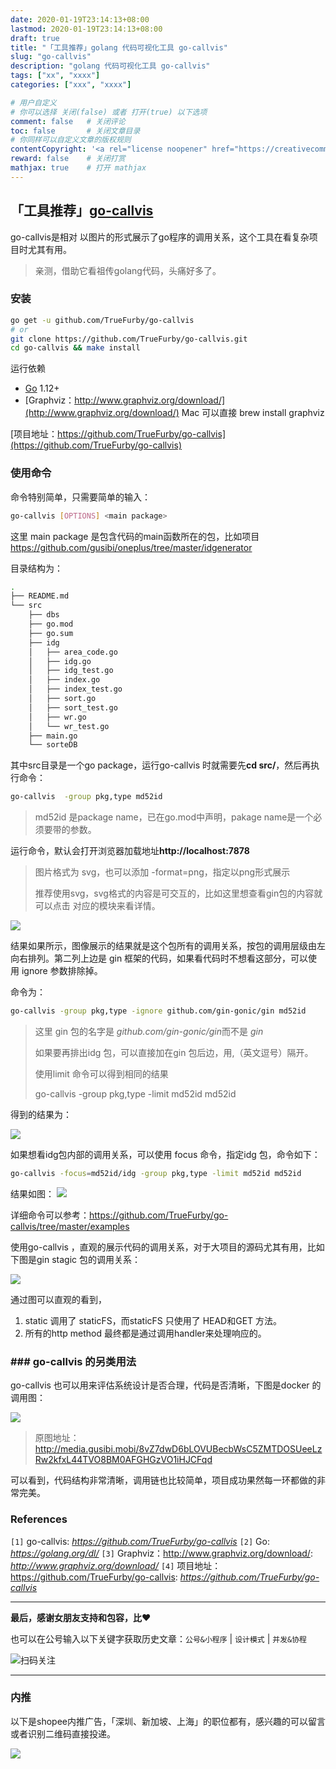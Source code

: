 ```yaml
---
date: 2020-01-19T23:14:13+08:00
lastmod: 2020-01-19T23:14:13+08:00
draft: true
title: "「工具推荐」golang 代码可视化工具 go-callvis"
slug: "go-callvis"
description: "golang 代码可视化工具 go-callvis"
tags: ["xx", "xxxx"]
categories: ["xxx", "xxxx"]

# 用户自定义
# 你可以选择 关闭(false) 或者 打开(true) 以下选项
comment: false   # 关闭评论
toc: false       # 关闭文章目录
# 你同样可以自定义文章的版权规则
contentCopyright: '<a rel="license noopener" href="https://creativecommons.org/licenses/by-nc-nd/4.0/" target="_blank">CC BY-NC-ND 4.0</a>'
reward: false	 # 关闭打赏
mathjax: true    # 打开 mathjax
---
```


##  「工具推荐」[go-callvis](https://github.com/TrueFurby/go-callvis)

go-callvis是相对 以图片的形式展示了go程序的调用关系，这个工具在看复杂项目时尤其有用。

>  亲测，借助它看祖传golang代码，头痛好多了。



### 安装

```sh
go get -u github.com/TrueFurby/go-callvis
# or
git clone https://github.com/TrueFurby/go-callvis.git
cd go-callvis && make install
```



运行依赖

- [Go](https://golang.org/dl/) 1.12+
- [Graphviz：http://www.graphviz.org/download/](http://www.graphviz.org/download/) Mac 可以直接 brew install graphviz



[项目地址：https://github.com/TrueFurby/go-callvis](https://github.com/TrueFurby/go-callvis)



### 使用命令

命令特别简单，只需要简单的输入：


```sh
go-callvis [OPTIONS] <main package>
```



这里 main package 是包含代码的main函数所在的包，比如项目 https://github.com/gusibi/oneplus/tree/master/idgenerator

目录结构为：

```sh
.
├── README.md
└── src
    ├── dbs
    ├── go.mod
    ├── go.sum
    ├── idg
    │   ├── area_code.go
    │   ├── idg.go
    │   ├── idg_test.go
    │   ├── index.go
    │   ├── index_test.go
    │   ├── sort.go
    │   ├── sort_test.go
    │   ├── wr.go
    │   └── wr_test.go
    ├── main.go
    └── sorteDB
```

其中src目录是一个go package，运行go-callvis 时就需要先**cd src/**，然后再执行命令：



```sh
go-callvis  -group pkg,type md52id
```

> md52id 是package name，已在go.mod中声明，pakage name是一个必须要带的参数。

 

运行命令，默认会打开浏览器加载地址**http://localhost:7878**

> 图片格式为 svg，也可以添加 -format=png，指定以png形式展示
>
> 推荐使用svg，svg格式的内容是可交互的，比如这里想查看gin包的内容就可以点击 对应的模块来看详情。

![](http://media.gusibi.mobi/clJZosivjY3n-3G5Bm-kQu6BbuAAV5z_L8iMjR8CoJSknZWRTiF51g9X8hHVq0jk)

结果如果所示，图像展示的结果就是这个包所有的调用关系，按包的调用层级由左向右排列。第二列上边是 gin 框架的代码，如果看代码时不想看这部分，可以使用 ignore 参数排除掉。

命令为：

```sh
go-callvis -group pkg,type -ignore github.com/gin-gonic/gin md52id
```

> 这里 gin 包的名字是 *github.com/gin-gonic/gin*而不是 *gin*
>
> 如果要再排出idg 包，可以直接加在gin 包后边，用,（英文逗号）隔开。
>
> 使用limit 命令可以得到相同的结果
>
> go-callvis  -group pkg,type -limit md52id md52id

得到的结果为：

![](http://media.gusibi.mobi/I8l10FfoYRXYj0VtxMqbTwsz-mpQ7jsgaiq4Exd_8WNglM_mYDbWF6sye9x2uO-c)

如果想看idg包内部的调用关系，可以使用 focus 命令，指定idg 包，命令如下：

```sh
go-callvis -focus=md52id/idg -group pkg,type -limit md52id md52id
```



结果如图：	![](http://media.gusibi.mobi/7WYETqHNJ2ShtiLf-rHKyWqLOnGVdLnBzTGiA_JBdzL26WwnwwaTkZ4xFBTh4-D4)



详细命令可以参考：https://github.com/TrueFurby/go-callvis/tree/master/examples



使用go-callvis ，直观的展示代码的调用关系，对于大项目的源码尤其有用，比如下图是gin stagic 包的调用关系：



![](http://media.gusibi.mobi/VjziH07V8r_X33RlnVo2WeEWa0od4OvAnw9eJoCiAd1eLAAC-I3XuniOeWK0OVCW)



通过图可以直观的看到，

1. static 调用了 staticFS，而staticFS 只使用了 HEAD和GET 方法。
2. 所有的http method 最终都是通过调用handler来处理响应的。

### ### go-callvis 的另类用法



go-callvis 也可以用来评估系统设计是否合理，代码是否清晰，下图是docker 的调用图：



![](http://media.gusibi.mobi/8vZ7dwD6bLOVUBecbWsC5ZMTDOSUeeLzRw2kfxL44TVO8BM0AFGHGzVO1iHJCFqd)



> 原图地址：http://media.gusibi.mobi/8vZ7dwD6bLOVUBecbWsC5ZMTDOSUeeLzRw2kfxL44TVO8BM0AFGHGzVO1iHJCFqd



可以看到，代码结构非常清晰，调用链也比较简单，项目成功果然每一环都做的非常完美。

### References

`[1]` go-callvis: *https://github.com/TrueFurby/go-callvis*
`[2]` Go: *https://golang.org/dl/*
`[3]` Graphviz：http://www.graphviz.org/download/: *http://www.graphviz.org/download/*
`[4]` 项目地址：https://github.com/TrueFurby/go-callvis: *https://github.com/TrueFurby/go-callvis*

------

**最后，感谢女朋友支持和包容，比❤️**

也可以在公号输入以下关键字获取历史文章：`公号&小程序` | `设计模式` | `并发&协程`

![扫码关注](http://media.gusibi.mobi/zHqNew3j1brVxSoTkjOerslhnB_ZpchcOXf60lFUxiZ5YtnCHs5HrJNOP14go6Ea)

---------------

### 内推

以下是shopee内推广告，「深圳、新加坡、上海」的职位都有，感兴趣的可以留言或者识别二维码直接投递。

![](http://media.gusibi.mobi/3Z6eP3JKdGQkAdfFm3X9cgV1x46YLwIX8iP8Rvg7_QSwYKYTRjAyt0jVEHKdql3P)

